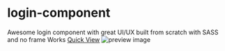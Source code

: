 # login-component
Awesome login component with great UI/UX built from scratch with SASS and no frame Works
[Quick View](https://bobbycrooz.github.io/login-component/)
![preview image]()
